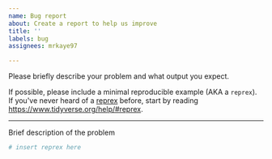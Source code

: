 ```yaml
---
name: Bug report
about: Create a report to help us improve
title: ''
labels: bug
assignees: mrkaye97

---
```


Please briefly describe your problem and what output you expect.

If possible, please include a minimal reproducible example (AKA a `reprex`). If you've never heard of a [reprex](http://reprex.tidyverse.org/) before, start by reading <https://www.tidyverse.org/help/#reprex>.

---

Brief description of the problem

```r
# insert reprex here
```
